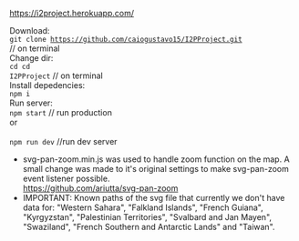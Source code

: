 https://i2project.herokuapp.com/

Download: 
<br>
   <code>git clone https://github.com/caiogustavo15/I2PProject.git </code> // on terminal
<br>
Change dir:
<br>
   <code>cd cd I2PProject</code> // on terminal
<br>
Install depedencies:
<br>
   <code>npm i</code>
<br>
Run server:
<br>
   <code>npm start</code> // run production
<br>
or
<br>
<br>
   <code>npm run dev</code> //run dev server
  
  
* svg-pan-zoom.min.js was used to handle zoom function on the map.
  A small change was made to it's original settings to make svg-pan-zoom event listener possible.
  <br>
  https://github.com/ariutta/svg-pan-zoom
  <br>
* IMPORTANT: Known paths of the svg file that currently we don't have data for:
  "Western Sahara", "Falkland Islands", "French Guiana",
  "Kyrgyzstan", "Palestinian Territories", "Svalbard and Jan Mayen",
  "Swaziland", "French Southern and Antarctic Lands" and "Taiwan".
